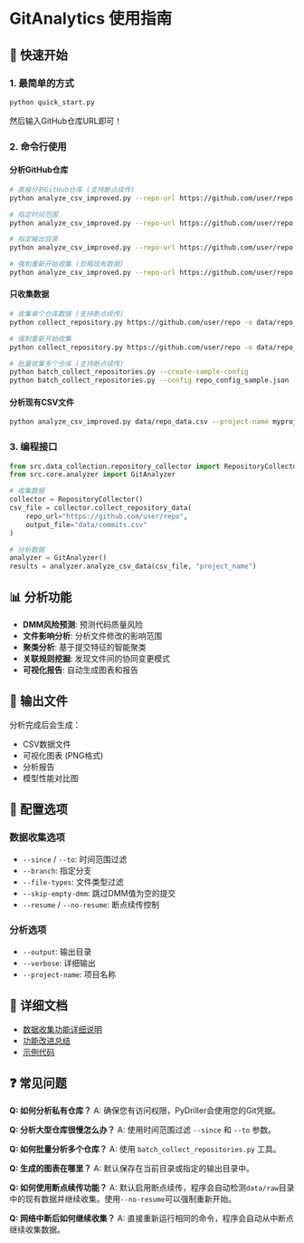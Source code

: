 # GitAnalytics 使用指南

## 🚀 快速开始

### 1. 最简单的方式
```bash
python quick_start.py
```
然后输入GitHub仓库URL即可！

### 2. 命令行使用

#### 分析GitHub仓库
```bash
# 直接分析GitHub仓库 (支持断点续传)
python analyze_csv_improved.py --repo-url https://github.com/user/repo --project-name myproject

# 指定时间范围
python analyze_csv_improved.py --repo-url https://github.com/user/repo --project-name myproject --since 2023-01-01 --to 2023-12-31

# 指定输出目录
python analyze_csv_improved.py --repo-url https://github.com/user/repo --project-name myproject --output results/

# 强制重新开始收集 (忽略现有数据)
python analyze_csv_improved.py --repo-url https://github.com/user/repo --project-name myproject --no-resume
```

#### 只收集数据
```bash
# 收集单个仓库数据 (支持断点续传)
python collect_repository.py https://github.com/user/repo -o data/repo_data.csv

# 强制重新开始收集
python collect_repository.py https://github.com/user/repo -o data/repo_data.csv --no-resume

# 批量收集多个仓库 (支持断点续传)
python batch_collect_repositories.py --create-sample-config
python batch_collect_repositories.py --config repo_config_sample.json
```

#### 分析现有CSV文件
```bash
python analyze_csv_improved.py data/repo_data.csv --project-name myproject
```

### 3. 编程接口

```python
from src.data_collection.repository_collector import RepositoryCollector
from src.core.analyzer import GitAnalyzer

# 收集数据
collector = RepositoryCollector()
csv_file = collector.collect_repository_data(
    repo_url="https://github.com/user/repo",
    output_file="data/commits.csv"
)

# 分析数据
analyzer = GitAnalyzer()
results = analyzer.analyze_csv_data(csv_file, "project_name")
```

## 📊 分析功能

- **DMM风险预测**: 预测代码质量风险
- **文件影响分析**: 分析文件修改的影响范围
- **聚类分析**: 基于提交特征的智能聚类
- **关联规则挖掘**: 发现文件间的协同变更模式
- **可视化报告**: 自动生成图表和报告

## 📁 输出文件

分析完成后会生成：
- CSV数据文件
- 可视化图表 (PNG格式)
- 分析报告
- 模型性能对比图

## 🔧 配置选项

### 数据收集选项
- `--since` / `--to`: 时间范围过滤
- `--branch`: 指定分支
- `--file-types`: 文件类型过滤
- `--skip-empty-dmm`: 跳过DMM值为空的提交
- `--resume` / `--no-resume`: 断点续传控制

### 分析选项
- `--output`: 输出目录
- `--verbose`: 详细输出
- `--project-name`: 项目名称

## 📖 详细文档

- [数据收集功能详细说明](DATA_COLLECTION_README.md)
- [功能改进总结](IMPROVEMENTS_SUMMARY.md)
- [示例代码](examples/collect_and_analyze_example.py)

## ❓ 常见问题

**Q: 如何分析私有仓库？**
A: 确保您有访问权限，PyDriller会使用您的Git凭据。

**Q: 分析大型仓库很慢怎么办？**
A: 使用时间范围过滤 `--since` 和 `--to` 参数。

**Q: 如何批量分析多个仓库？**
A: 使用 `batch_collect_repositories.py` 工具。

**Q: 生成的图表在哪里？**
A: 默认保存在当前目录或指定的输出目录中。

**Q: 如何使用断点续传功能？**
A: 默认启用断点续传，程序会自动检测`data/raw`目录中的现有数据并继续收集。使用`--no-resume`可以强制重新开始。

**Q: 网络中断后如何继续收集？**
A: 直接重新运行相同的命令，程序会自动从中断点继续收集数据。 